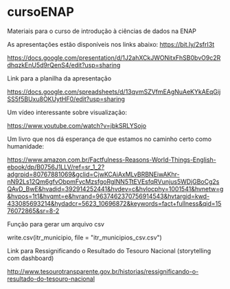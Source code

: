 # cursoENAP
Materiais para o curso de introdução à ciências de dados na ENAP

As apresentações estão disponíveis nos links abaixo:
https://bit.ly/2sfrI3t

https://docs.google.com/presentation/d/1J2ahXCkJWONitxFhSB0bvO9c2RdhqzkEnU5d9rQenS4/edit?usp=sharing

Link para a planilha da apresentação

https://docs.google.com/spreadsheets/d/13qvmSZVfmEAgNuAeKYkAEqGijSS5f5BUxu8OKUytHF0/edit?usp=sharing

Um vídeo interessante sobre visualização:

https://www.youtube.com/watch?v=jbkSRLYSojo

Um livro que nos dá esperança de que estamos no caminho certo como humanidade:

https://www.amazon.com.br/Factfulness-Reasons-World-Things-English-ebook/dp/B0756J1LLV/ref=sr_1_2?adgrpid=80767881069&gclid=CjwKCAiAxMLvBRBNEiwAKhr-nN92Ls12Qm6gfvObpmFycMzsfgoRgINN5TtEVEsfqRVunjus5WDjGBoCg2sQAvD_BwE&hvadid=392914252441&hvdev=c&hvlocphy=1001541&hvnetw=g&hvpos=1t1&hvqmt=e&hvrand=9637462370756914543&hvtargid=kwd-433085693214&hydadcr=5623_10696872&keywords=fact+fullness&qid=1576072865&sr=8-2


Função para gerar um arquivo csv

write.csv(itr_municipio, file = "itr_municipios_csv.csv")


Link para Ressignificando o Resultado do Tesouro Nacional (storytelling com dashboard)

http://www.tesourotransparente.gov.br/historias/ressignificando-o-resultado-do-tesouro-nacional
